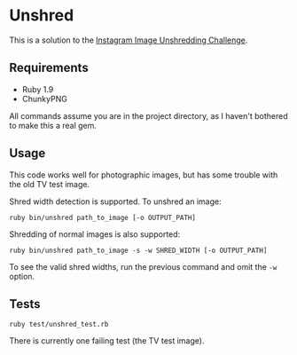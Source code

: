 # Unshred

This is a solution to the [Instagram Image Unshredding Challenge](http://instagram-engineering.tumblr.com/post/12651721845/instagram-engineering-challenge-the-unshredder).

## Requirements

* Ruby 1.9
* ChunkyPNG

All commands assume you are in the project directory, as I haven't
bothered to make this a real gem.

## Usage

This code works well for photographic images, but has some trouble with the old
TV test image.

Shred width detection is supported. To unshred an image:

    ruby bin/unshred path_to_image [-o OUTPUT_PATH]

Shredding of normal images is also supported:

    ruby bin/unshred path_to_image -s -w SHRED_WIDTH [-o OUTPUT_PATH]

To see the valid shred widths, run the previous command and omit the
`-w` option.

## Tests

    ruby test/unshred_test.rb

There is currently one failing test (the TV test image).
